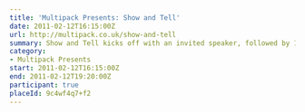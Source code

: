 ```yaml
---
title: 'Multipack Presents: Show and Tell'
date: 2011-02-12T16:15:00Z
url: http://multipack.co.uk/show-and-tell
summary: Show and Tell kicks off with an invited speaker, followed by 10-15 minute slots that are offered to new and seasoned speakers alike, giving anyone the chance to engage with an enthusiastic audience of web and tech enthusiasts.
category:
- Multipack Presents
start: 2011-02-12T16:15:00Z
end: 2011-02-12T19:20:00Z
participant: true
placeId: 9c4wf4q7+f2
---
```

